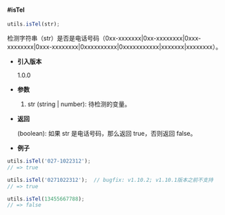 #### #isTel

```javascript
utils.isTel(str);
```

检测字符串（str）是否是电话号码（0xx-xxxxxxx|0xx-xxxxxxxx|0xxx-xxxxxxxx|0xxx-xxxxxxxx|0xxxxxxxxxx|0xxxxxxxxxxx|xxxxxxx|xxxxxxxx）。

- **引入版本**

    1.0.0

- **参数**

    1. str (string | number): 待检测的变量。

- **返回**

    (boolean): 如果 str 是电话号码，那么返回 true，否则返回 false。

- **例子**

```javascript
utils.isTel('027-1022312');
// => true

utils.isTel('0271022312');  // bugfix: v1.10.2; v1.10.1版本之前不支持
// => true

utils.isTel(13455667788);
// => false
```
